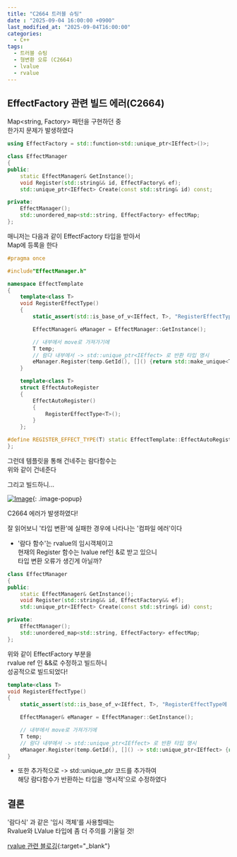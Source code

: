 ```yaml
---
title: "C2664 트러블 슈팅"
date : "2025-09-04 16:00:00 +0900"
last_modified_at: "2025-09-04T16:00:00"
categories:
  - C++
tags:
  - 트러블 슈팅
  - 형변환 오류 (C2664)
  - lvalue
  - rvalue
---
```


## EffectFactory 관련 빌드 에러(C2664)

Map<string, Factory> 패턴을 구현하던 중<br>
한가지 문제가 발생하였다<br>

```cpp
using EffectFactory = std::function<std::unique_ptr<IEffect>()>;

class EffectManager
{
public:
	static EffectManager& GetInstance();
	void Register(std::string&& id, EffectFactory& ef);
	std::unique_ptr<IEffect> Create(const std::string& id) const;

private:
	EffectManager();
	std::unordered_map<std::string, EffectFactory> effectMap;
};
```

매니저는 다음과 같이 EffectFactory 타입을 받아서<br>
Map에 등록을 한다<br>

```cpp
#pragma once

#include"EffectManager.h"

namespace EffectTemplate
{
	template<class T>
	void RegisterEffectType()
	{
		static_assert(std::is_base_of_v<IEffect, T>, "RegisterEffectType에 이상한 타입 집어넣지 마세요!");

		EffectManager& eManager = EffectManager::GetInstance();

		// 내부에서 move로 가져가기에 
		T temp;
		// 람다 내부에서 -> std::unique_ptr<IEffect> 로 반환 타입 명시
		eManager.Register(temp.GetId(), []() {return std::make_unique<T>();});
	}

	template<class T>
	struct EffectAutoRegister
	{
		EffectAutoRegister()
		{
			RegisterEffectType<T>();
		}
	};

#define REGISTER_EFFECT_TYPE(T) static EffectTemplate::EffectAutoRegister<T> _auto_register_##T;
};
```

그런데 템플릿을 통해 건네주는 람다함수는<br>
위와 같이 건네준다<br>

그리고 빌드하니...<br>

[![Image](https://github.com/user-attachments/assets/a6753446-3802-4f90-8b91-b1543b8343f9)](https://github.com/user-attachments/assets/a6753446-3802-4f90-8b91-b1543b8343f9){: .image-popup}<br>

C2664 에러가 발생하였다!<br>

잘 읽어보니 '타입 변환'에 실패한 경우에 나타나는 '컴파일 에러'이다<br>

- '람다 함수'는 rvalue의 임시객체이고<br>
  현재의 Register 함수는 lvalue ref인 &로 받고 있으니<br>
  타입 변환 오류가 생긴게 아닐까?<br>


```cpp
class EffectManager
{
public:
	static EffectManager& GetInstance();
	void Register(std::string&& id, EffectFactory&& ef);
	std::unique_ptr<IEffect> Create(const std::string& id) const;

private:
	EffectManager();
	std::unordered_map<std::string, EffectFactory> effectMap;
};
```

위와 같이 EffectFactory 부분을<br>
rvalue ref 인 &&로 수정하고 빌드하니<br>
성공적으로 빌드되었다!<br>

```cpp
template<class T>
void RegisterEffectType()
{
	static_assert(std::is_base_of_v<IEffect, T>, "RegisterEffectType에 이상한 타입 집어넣지 마세요!");

	EffectManager& eManager = EffectManager::GetInstance();

	// 내부에서 move로 가져가기에 
	T temp;
	// 람다 내부에서 -> std::unique_ptr<IEffect> 로 반환 타입 명시
	eManager.Register(temp.GetId(), []() -> std::unique_ptr<IEffect> {return std::make_unique<T>();});
}
```

- 또한 추가적으로 -> std::unique_ptr<IEffect> 코드를 추가하여<br>
  해당 람다함수가 반환하는 타입을 '명시적'으로 수정하였다<br>


## 결론
'람다식' 과 같은 '임시 객체'를 사용할때는<br>
Rvalue와 LValue 타입에 좀 더 주의를 기울일 것!<br>

[rvalue 관련 블로깅](https://hnjog.github.io/c++/C++_Move/){:target="_blank"}<br>
